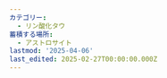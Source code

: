 ```yaml
---
カテゴリー:
  - リン酸化タウ
蓄積する場所:
  - アストロサイト
lastmod: '2025-04-06'
last_edited: 2025-02-27T00:00:00.000Z
---
```



